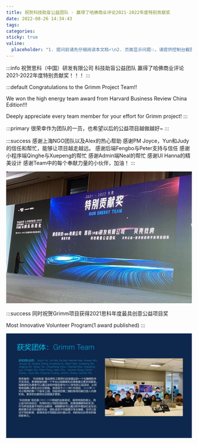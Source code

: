 ```yaml
---
title: 祝贺科技助盲公益团队 - 赢得了哈佛商业评论2021-2022年度特别贡献奖
date: 2022-08-26 14:34:43
tags:
categories:
sticky: true
valine:
  placeholder: "1. 提问前请先仔细阅读本文档⚡\n2. 页面显示问题💥，请提供控制台截图📸或者您的测试网址\n3. 其他任何报错💣，请提供详细描述和截图📸，祝食用愉快💪"
---
```


:::info
祝贺思科（中国）研发有限公司 科技助盲公益团队 赢得了哈佛商业评论2021-2022年度特别贡献奖！！！
:::

:::default
Congratulations to the Grimm Project Team!!

We won the high energy team award from Harvard Business Review China Edition!!!

Deeply appreciate every team member for your effort for Grimm project!
:::

:::primary
很荣幸作为团队的一员，也希望以后的公益项目越做越好~
:::

:::success
感谢上海NGO团队以及Alex的热心帮助
感谢PM Joyce，Yun和Judy的信任和帮忙，能够让项目越走越远。
感谢后端Fengbo与Peter支持与信任
感谢小程序端Qinghe与Xuepeng的帮忙
感谢Admin端Neal的帮忙
感谢UI Hanna的精美设计
感谢Team中的每个奉献力量的小伙伴，加油！
:::


![kjzm](../images/kjzm.jpg)

:::success
同时祝贺Grimm项目获得2021思科年度最具创意公益项目奖 

Most Innovative Volunteer Program(1 award published)
:::

![kjzm01](../images/kjzm01.jpg)



